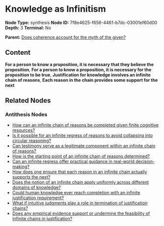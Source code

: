 # Knowledge as Infinitism

**Node Type:** synthesis
**Node ID:** 7f8e4625-f656-4461-b7dc-03001ef60d00
**Depth:** 3
**Terminal:** No

**Parent:** [Does coherence account for the myth of the given?](does-coherence-account-for-the-myth-of-the-given-antithesis-8d1e0418-314c-4772-b513-77d1bc78c44f.md)

## Content

**For a person to know a proposition, it is necessary that they believe the proposition**, **For a person to know a proposition, it is necessary for the proposition to be true**, **Justification for knowledge involves an infinite chain of reasons**, **Each reason in the chain provides some support for the next**

## Related Nodes

### Antithesis Nodes

- [How can an infinite chain of reasons be completed given finite cognitive resources?](how-can-an-infinite-chain-of-reasons-be-completed-given-finite-cognitive-resources-antithesis-d58921ac-f2c2-4979-9da7-3875174518ec.md)
- [Is it possible for an infinite regress of reasons to avoid collapsing into circular reasoning?](is-it-possible-for-an-infinite-regress-of-reasons-to-avoid-collapsing-into-circular-reasoning-antithesis-83f0deea-c902-484f-9e69-efb598c6f92c.md)
- [Can testimony serve as a legitimate component within an infinite chain of reasons?](can-testimony-serve-as-a-legitimate-component-within-an-infinite-chain-of-reasons-antithesis-cb594424-a395-4afc-acb9-4d57f4251d75.md)
- [How is the starting point of an infinite chain of reasons determined?](how-is-the-starting-point-of-an-infinite-chain-of-reasons-determined-antithesis-9aebf42a-7864-4461-b2d1-1d07e265046c.md)
- [Can an infinite regress offer practical guidance in real-world decision-making?](can-an-infinite-regress-offer-practical-guidance-in-real-world-decision-making-antithesis-e95ebe0e-39a7-473f-be45-5560b31cfa4c.md)
- [How does one ensure that each reason in an infinite chain actually supports the next?](how-does-one-ensure-that-each-reason-in-an-infinite-chain-actually-supports-the-next-antithesis-a9d5fdaf-0817-4491-8ee5-556f603b9853.md)
- [Does the notion of an infinite chain apply uniformly across different domains of knowledge?](does-the-notion-of-an-infinite-chain-apply-uniformly-across-different-domains-of-knowledge-antithesis-b61077a8-2283-49fd-87cf-d7a9dffbc885.md)
- [Could human knowledge ever reach completion with an infinite justification requirement?](could-human-knowledge-ever-reach-completion-with-an-infinite-justification-requirement-antithesis-35672441-7d2b-4ab3-bd51-ae808b7e23aa.md)
- [What if intuitive judgments play a role in termination of justification chains?](what-if-intuitive-judgments-play-a-role-in-termination-of-justification-chains-antithesis-701b5924-e716-463a-a3ef-bca4773fdd34.md)
- [Does any empirical evidence support or undermine the feasibility of infinite chains in justification?](does-any-empirical-evidence-support-or-undermine-the-feasibility-of-infinite-chains-in-justification-antithesis-6bec134f-a45b-43ca-a008-850394cfdede.md)

